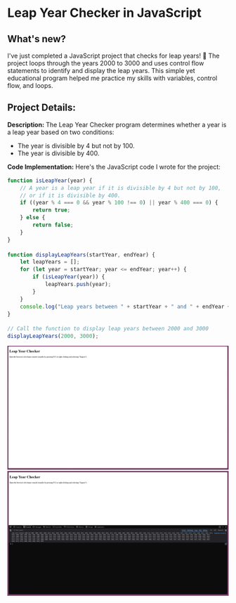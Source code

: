 # Leap Year Checker in JavaScript

## What's new?
I've just completed a JavaScript project that checks for leap years! 🌟 The project loops through the years 2000 to 3000 and uses control flow statements to identify and display the leap years. This simple yet educational program helped me practice my skills with variables, control flow, and loops.

## Project Details:
**Description:** The Leap Year Checker program determines whether a year is a leap year based on two conditions:
- The year is divisible by 4 but not by 100.
- The year is divisible by 400.

**Code Implementation:** Here's the JavaScript code I wrote for the project:

```javascript
function isLeapYear(year) {
    // A year is a leap year if it is divisible by 4 but not by 100,
    // or if it is divisible by 400.
    if ((year % 4 === 0 && year % 100 !== 0) || year % 400 === 0) {
        return true;
    } else {
        return false;
    }
}

function displayLeapYears(startYear, endYear) {
    let leapYears = [];
    for (let year = startYear; year <= endYear; year++) {
        if (isLeapYear(year)) {
            leapYears.push(year);
        }
    }
    console.log("Leap years between " + startYear + " and " + endYear + ": " + leapYears.join(", "));
}

// Call the function to display leap years between 2000 and 3000
displayLeapYears(2000, 3000);
```
![img.png](img.png)
![img_1.png](img_1.png)